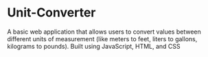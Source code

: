# Unit-Converter
A basic web application that allows users to convert values between different units of measurement (like meters to feet, liters to gallons, kilograms to pounds). Built using JavaScript, HTML, and CSS
